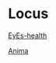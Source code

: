 # Locus

[EyEs-health](https://github.com/Strg-zn/Locus/blob/master/%40%23%25%26/睑黡.md)

[Anima](https://github.com/Strg-zn/Locus/blob/master/%40%23%25%26/Anima.md)
